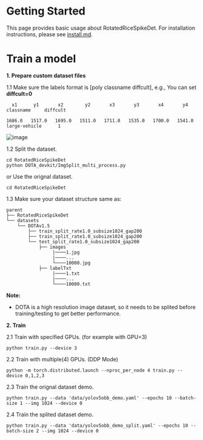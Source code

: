 # Getting Started

This page provides basic usage about RotatedRiceSpikeDet. For installation instructions, please see [install.md](./install.md).

# Train a model

**1. Prepare custom dataset files**

1.1 Make sure the labels format is [poly classname diffcult], e.g., You can set **diffcult=0**
```
  x1      y1       x2        y2       x3       y3       x4       y4       classname     diffcult

1686.0   1517.0   1695.0   1511.0   1711.0   1535.0   1700.0   1541.0   large-vehicle      1
```
![image](https://user-images.githubusercontent.com/72599120/159213229-b7c2fc5c-b140-4f10-9af8-2cbc405b0cd3.png)


1.2 Split the dataset. 
```shell
cd RotatedRiceSpikeDet
python DOTA_devkit/ImgSplit_multi_process.py
```
or Use the orignal dataset. 
```shell
cd RotatedRiceSpikeDet
```

1.3 Make sure your dataset structure same as:
```
parent
├── RotatedRiceSpikeDet
└── datasets
    └── DOTAv1.5
        ├── train_split_rate1.0_subsize1024_gap200
        ├── train_split_rate1.0_subsize1024_gap200
        └── test_split_rate1.0_subsize1024_gap200
            ├── images
                 |────1.jpg
                 |────...
                 └────10000.jpg
            ├── labelTxt
                 |────1.txt
                 |────...
                 └────10000.txt

```

**Note:**
* DOTA is a high resolution image dataset, so it needs to be splited before training/testing to get better performance.

**2. Train**

2.1 Train with specified GPUs. (for example with GPU=3)

```shell
python train.py --device 3
```

2.2 Train with multiple(4) GPUs. (DDP Mode)

```shell
python -m torch.distributed.launch --nproc_per_node 4 train.py --device 0,1,2,3
```

2.3 Train the orignal dataset demo.
```shell
python train.py --data 'data/yolov5obb_demo.yaml' --epochs 10 --batch-size 1 --img 1024 --device 0
```

2.4 Train the splited dataset demo.
```shell
python train.py --data 'data/yolov5obb_demo_split.yaml' --epochs 10 --batch-size 2 --img 1024 --device 0
```


